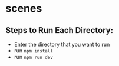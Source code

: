 # scenes

## Steps to Run Each Directory:
- Enter the directory that you want to run
- run ``` npm install ```
- run ``` npm run dev ```
